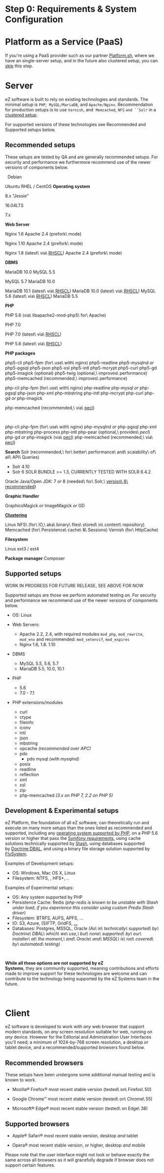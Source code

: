 

# Step 0: Requirements & System Configuration

# Platform as a Service (PaaS)

If you're using a PaaS provider such as our partner [Platform.sh](https://platform.sh/hosting/php/ez/), where we have an single-server setup, and in the future also clustered setup, you can [skip](https://doc.ez.no/pages/viewpage.action?pageId=31429552) this step.

# Server

eZ software is built to rely on existing technologies and standards. The minimal setup is `PHP`,  `MySQL/MariaDB`, and `Apache/Nginx`. Recommendation for production setups is to use `Varnish`, and  `Memcached`, `NFS` `and ``Solr` in a [clustered setup](../guide/clustering.md).

For supported versions of these technologies see Recommended and Supported setups below.

## Recommended setups

These setups are tested by QA and are generally recommended setups. For security and performance we furthermore recommend use of the newer versions of components below.

 
Debian

Ubuntu
RHEL / CentOS
**Operating system**

8.x "Jessie"

16.04LTS

7.x

**Web Server**

Nginx 1.6
Apache 2.4 (prefork\\ mode)

Nginx 1.10
Apache 2.4 (prefork\\ mode)

Nginx 1.8 (latest\\ via\\ [RHSCL](https://access.redhat.com/documentation/en/red-hat-software-collections/))
Apache 2.4 (prefork\\ mode)

**DBMS**

MariaDB 10.0
MySQL 5.5

MySQL 5.7
MariaDB 10.0

MariaDB 10.1 (latest\\ via\\ [RHSCL](https://access.redhat.com/documentation/en/red-hat-software-collections/))
MariaDB 10.0 (latest\\ via\\ [RHSCL](https://access.redhat.com/documentation/en/red-hat-software-collections/))
MySQL 5.6 (latest\\ via\\ [RHSCL](https://access.redhat.com/documentation/en/red-hat-software-collections/))
MariaDB 5.5

**PHP**

PHP 5.6 (via\\ libapache2-mod-php5\\ for\\ Apache)

PHP 7.0 

PHP 7.0 (latest\\ via\\ [RHSCL](https://access.redhat.com/documentation/en/red-hat-software-collections/))

PHP 5.6 (latest\\ via\\ [RHSCL](https://access.redhat.com/documentation/en/red-hat-software-collections/))

**PHP packages**

php5-cli
php5-fpm (for\\ use\\ with\\ nginx)
php5-readline
php5-mysqlnd *or* php5-pgsql
php5-json
php5-xsl
php5-intl
php5-mcrypt
php5-curl
php5-gd
php5-imagick (optional)
php5-twig (optional,\\ improves\\ performance)
php5-memcached (recommended,\\ improves\\ performance)

php-cli
php-fpm (for\\ use\\ with\\ nginx)
php-readline
php-mysql *or* php-pgsql
php-json
php-xml
php-mbstring
php-intl
php-mcrypt
php-curl
php-gd *or* php-imagick

php-memcached (recommended,\\ via\\ [pecl](https://pecl.php.net/package/memcached))

 

php-cli
php-fpm (for\\ use\\ with\\ nginx)
php-mysqlnd *or* php-pgsql
php-xml
php-mbstring
php-process
php-intl
php-pear (optional,\\ provides\\ *pecl*)
php-gd *or* php-imagick (via\\ [pecl](https://pecl.php.net/package/imagick))
php-memcached (recommended,\\ via\\ [pecl](https://pecl.php.net/package/memcached))

**Search**
Solr (recommended,\\ for\\ better\\ performance\\ and\\ scalability\\ of\\ all\\ API\\ Queries)

-   Solr 4.10
-   Solr 6 SOLR BUNDLE &gt;= 1.3, CURRENTLY TESTED WITH SOLR 6.4.2

Oracle Java/Open JDK: 7 *or* 8 (needed\\ for\\ Solr,\\ [version\\ 8\\ recommended](https://lucene.apache.org/solr/4_10_4/SYSTEM_REQUIREMENTS.html))

**Graphic Handler**

GraphicsMagick *or* ImageMagick *or* GD

**[Clustering](../guide/clustering.md)**

Linux NFS\\ (for\\ IO,\\ aka\\ binary\\ files\\ stored\\ in\\ content\\ repository)
Memcached (for\\ Persistence\\ cache\\ &\\ Sessions)
Varnish (for\\ HttpCache)

**Filesystem**

Linux ext3 / ext4

**Package manager**
Composer

## Supported setups

WORK IN PROGRESS FOR FUTURE RELEASE, SEE ABOVE FOR NOW

Supported setups are those we perform automated testing on. For security and performance we recommend use of the newer versions of components below.

-   OS: Linux
-   Web Servers:
    -   Apache 2.2, 2.4, with required modules `mod_php`, `mod_rewrite`, `mod_env` and recommended: `mod_setenvif`, `mod_expires`
    -   Nginx 1.6, 1.8. 1.10
-   DBMS
    -   MySQL 5.5, 5.6, 5.7
    -   MariaDB 5.5, 10.0, 10.1
-   PHP
    -   5.6
    -   7.0 - 7.1

-   PHP extensions/modules
    -   curl
    -   ctype
    -   fileinfo
    -   iconv
    -   intl
    -   json
    -   mbstring
    -   opcache *(recommended over APC)*
    -   pdo
        -   pdo mysql *(with mysqlnd)*
    -   posix
    -   readline
    -   reflection
    -   xml
    -   xsl
    -   zip
    -   php-memcached *(3.x on PHP 7, 2.2 on PHP 5)*

## Development & Experimental setups

eZ Platform, the foundation of all eZ software, can theoretically run and execute on many more setups than the ones listed as recommended and supported, including any [operating system supported by PHP](https://wiki.php.net/platforms), on a PHP 5.6 version or higher that pass the [Symfony requirements](http://symfony.com/doc/current/reference/requirements.html), using cache solutions technically supported by [Stash](http://www.stashphp.com/Drivers.html), using databases supported by [Doctrine DBAL](http://doctrine-dbal.readthedocs.org/en/latest/reference/configuration.html#driver), and using a binary file storage solution supported by [FlySystem](https://github.com/thephpleague/flysystem#adapters).

Examples of Development setups:

-   OS: Windows, Mac OS X, Linux
-   Filesystem: NTFS, , HFS+, ..

Examples of Experimental setups:

-   OS: Any system supported by PHP
-   Persistence Cache: Redis *(php-redis is known to be unstable with Stash under load, if you experience this consider using custom Predis Stash driver)*
-   Filesystem: BTRFS, AUFS, APFS, ...
-   IO: S3, Azure, (S)FTP, GridFS, [...](https://flysystem.thephpleague.com/core-concepts/#adapters)
-   Databases: Postgres, MSSQL, Oracle *(As\\ in\\ technically\\ supported\\ by\\ Doctrine\\ DBAL\\ which\\ we\\ use,\\ but\\ none\\ supported\\ by\\ our\\ installer\\ at\\ the moment,\\ and\\ Oracle\\ and\\ MSSQL\\ is\\ not\\ covered\\ by\\ automated\\ testing)*

 

**While all these options are not supported by eZ Systems**, they are community supported, meaning contributions and efforts made to improve support for these technologies are welcome and can contribute to the technology being supported by the eZ Systems team in the future.

 

# Client

eZ software is developed to work with *any* web browser that support modern standards, on *any* screen resolution suitable for web, running on *any* device. However for the Editorial and Administration User Interfaces you'll need; a minimum of 1024-by-768 screen resolution, a desktop or tablet device, and a recommended/supported browsers found below.

## Recommended browsers

These setups have been undergone some additional manual testing and is known to work.

-   Mozilla® Firefox® most recent stable version (tested\\ on\\ Firefox\\ 50)

-   Google Chrome™ most recent stable version (tested\\ on\\ Chrome\\ 55) 

-   Microsoft® Edge® most recent stable version (tested\\ on Edge\\ 38) 

## Supported browsers

-   Apple® Safari® most recent stable version, desktop *and* tablet

-   Opera® most recent stable version, or higher, desktop *and* mobile 

Please note that the user interface might not look or behave exactly the same across all browsers as it will gracefully degrade if browser does not support certain features.

 

 
